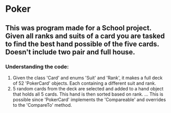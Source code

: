 # Poker

## This was program made for a School project. Given all ranks and suits of a card you are tasked to find the best hand possible of the five cards. Doesn't include two pair and full house.

### Understanding the code:
1. Given the class 'Card' and enums 'Suit' and 'Rank', it makes a full deck of 52 'PokerCard' objects. Each containing a different suit and rank.
2. 5 random cards from the deck are selected and added to a hand object that holds all 5 cards. This hand is then sorted based on rank.
... This is possible since 'PokerCard' implements the 'Compareable' and overrides to the 'CompareTo' method.

